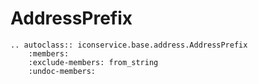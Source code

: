 AddressPrefix
===============================

```eval_rst
.. autoclass:: iconservice.base.address.AddressPrefix
    :members:
    :exclude-members: from_string
    :undoc-members:
```
